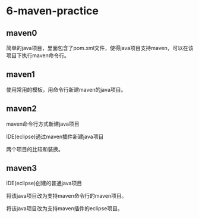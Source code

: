 # 6-maven-practice


## maven0

简单的java项目，里面包含了pom.xml文件，使得java项目支持maven，可以在该项目下执行maven命令行。

## maven1

使用常用的模板，用命令行新建maven的java项目。

## maven2

maven命令行方式新建java项目

IDE(eclipse)通过maven插件新建java项目

两个项目的比较和装换。

## maven3

IDE(eclipse)创建的普通java项目

将该java项目改为支持maven命令行的maven项目。

将该java项目改为支持maven插件的eclipse项目。
